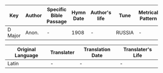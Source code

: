 Key | Author   | Specific Bible Passage     |Hymn Date |Author's life |Tune |Metrical Pattern   |Composer/Source
-- | --------- | ---------------------------|----------|--------------|-----|-------------------|-------------  
D Major |Anon. |- |1908 |- |RUSSIA |- |-

Original Language | Translater | Translation Date   | Translater's Life  
----------------- | --------- | --------------------|-------------     
Latin |- |- |-
